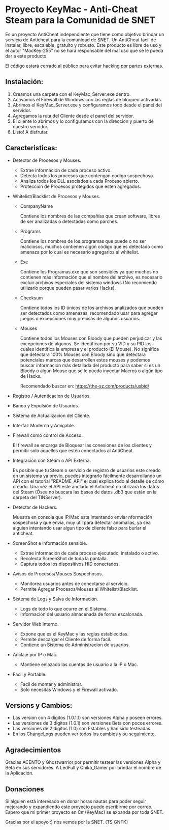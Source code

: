 # Proyecto KeyMac - Anti-Cheat Steam para la Comunidad de SNET
Es un proyecto AntiCheat independiente que tiene como objetivo
brindar un servicio de Anticheat para la comunidad de SNET. Un AntiCheat
facil de instalar, libre, escalable, gratuito y robusto.
Este producto es libre de uso y el autor "MacKey-255" no se hará
responsable del mal uso que se le pueda dar a este producto.

El código estará cerrado al público para evitar hacking por partes externas.


## Instalación:
1. Creamos una carpeta con el KeyMac_Server.exe dentro.
2. Activamos el Firewall de Windows con las reglas de bloqueo activadas.
3. Abrimos el KeyMac_Server.exe y configuramos todo desde el panel del servidor.
4. Agregamos la ruta del Cliente desde el panel del servidor.
5. El cliente lo abrimos y lo configuramos con la direccion y puerto de nuestro servidor.
6. Listo! A disfrutar.


## Caracteristicas:

* Detector de Procesos y Mouses.

    - Extrae información de cada proceso activo.
    - Detecta todos los procesos que contengan codigo sospechoso.
    - Analiza todos los DLL asociados a cada Proceso abierto.
	- Proteccion de Procesos protegidos que esten agregados.
    
* Whitelist/Blacklist de Procesos y Mouses.

    - CompanyName
    
        Contiene los nombres de las compañías que crean software,
        libres de ser analizadas o detectadas como parches.
        
    - Programs
    
        Contiene los nombres de los programas que puede o no ser
        maliciosos, muchos contienen algún código que es detectado
        como amenaza por lo cual es necesario agregarlos al whitelist.
        
    - Exe
    
        Contiene los Programas.exe que son sensibles ya que muchos
        no contienen más información que el nombre del archivo, es
        necesario excluir archivos especiales del sistema windows
        (No recomiendo utilizarlo porque pueden pasar varios Hacks).
        
    - Checksum
    
        Contiene todos los ID únicos de los archivos analizados que
        pueden ser detectados como amenazas, recomendado usar para
        agregar juegos o excepciones muy precisas de algunos usuarios.
        
    - Mouses
    
        Contiene todos los Mouses con Bloody que pueden perjudicar
        y las excepciones de algunos. Se identifican por su VID y su
        PID los cuales identifica la empresa y el producto (El Mouse).
        No significa que detectara 100% Mouses con Bloody sino que
        detectara potenciales marcas que desarrollen estos mouses y
        podemos buscar información más detallada del producto para
        saber si es un Bloody o algún Mouse que se le pueda inyectar
        Macros o algún tipo de Hacks.
        
        Recomendado buscar en: https://the-sz.com/products/usbid/
        
* Registro / Autenticacion de Usuarios.
    
* Baneo y Expulsión de Usuarios.
    
* Sistema de Actualizacion del Cliente.
    
* Interfaz Moderna y Amigable.
    
* Firewall como control de Acceso.

    El firewall se encarga de Bloquear las conexiones de los clientes
	y permitir solo aquellos que estén conectados al AntiCheat.
    
* Integración con Steam o API Externa.

    Es posible que tu Steam o servicio de registro de usuarios este
    creado en un sistema ya previo, puedes integrarlo fácilmente
    desarrollando un API con el tutorial "README_API" el cual explica
    todo al detalle de cómo crearlo. Una vez el API este anclado
    el Anticheat no utilizara los datos del Steam (Ósea no buscara las
    bases de datos .db3 que están en la carpeta del TINServer).
    
* Detector de Hackers.

    Muestra en consola que IP/Mac esta intentando enviar nformación
	sospechosa y que envia, muy útil para detectar anomalias, ya sea
	alguien intentando usar algun tipo de cliente falso para burlar
	el anticheat.
    
* ScreenShot e información sensible.

	- Extrae información de cada proceso ejecutado, instalado o activo.
	- Recolecta ScreenShot de toda la pantalla.
	- Captura todos los dispositivos HID conectados.
    
* Avisos de Procesos/Mouses Sospechosos.

	- Monitorea usuarios antes de conectarse al servicio.
	- Permite Agregar Procesos/Mouses al Whitelist/Blacklist.
    
* Sistema de Logs y Salva de Información.

	- Logs de todo lo que ocurre en el Sistema.
	- Información del usuario almacenada de forma escalonada.
    
* Servidor Web interno.

	- Expone que es el KeyMac y las reglas establecidas.
	- Permite descargar el Cliente de forma facil.
	- Contiene un Sistema de Administracion de usuarios.
    
* Anclaje por IP o Mac.

	- Mantiene enlazado las cuentas de usuario a la IP o Mac.
    
* Facil y Portable.

	- Facil de montar y administrar.
	- Solo necesitas Windows y el Firewall activado.


## Versions y Cambios:

- Las version con 4 digitos (1.0.1.1) son versiones Alpha y poseen errores.
- Las versiones de 3 digitos (1.0.1) son versiones Beta con pocos errores.
- Las versiones de 2 digitos (1.0) son Estables y han sido testeadas.
- En los ChangeLogs pueden ver todos los cambios y su seguimiento.


## Agradecimientos

Gracias ACENTO y Ghostwarrior por permitir testear las versiones
Alpha y Beta en sus servidores. A LedFull y Chika_Gamer por brindar
el nombre de la Aplicación.


## Donaciones

Si alguien está interesado en donar horas nautas para poder seguir
mejorando y expandiendo este proyecto puede escribirme por correo.
Espero que mi primer proyecto en C# (KeyMac) se expanda por toda SNET.

Gracias por el apoyo :) nos vemos por la SNET. (TS GNTK)
